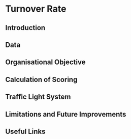 # Turnover Rate

## Introduction

## Data

## Organisational Objective

## Calculation of Scoring

## Traffic Light System

## Limitations and Future Improvements&#x20;

## Useful Links
